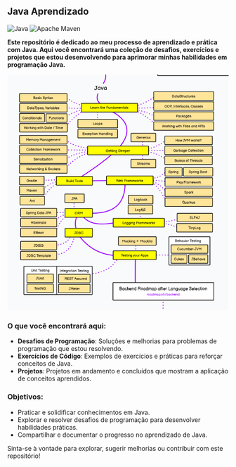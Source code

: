 ## Java Aprendizado
![Java](https://img.shields.io/badge/java-%23ED8B00.svg?style=for-the-badge&logo=openjdk&logoColor=white)
![Apache Maven](https://img.shields.io/badge/Apache%20Maven-C71A36?style=for-the-badge&logo=Apache%20Maven&logoColor=white)
 

**Este repositório é dedicado ao meu processo de aprendizado e prática com Java. Aqui você encontrará uma coleção de desafios, exercícios e projetos que estou desenvolvendo para aprimorar minhas habilidades em programação Java.**

<p align="center">
<img src="assets/image/RoadmapJava.png"><br>

### O que você encontrará aqui:
- **Desafios de Programação**: Soluções e melhorias para problemas de programação que estou resolvendo.
- **Exercícios de Código**: Exemplos de exercícios e práticas para reforçar conceitos de Java.
- **Projetos**: Projetos em andamento e concluídos que mostram a aplicação de conceitos aprendidos.

### Objetivos:
- Praticar e solidificar conhecimentos em Java.
- Explorar e resolver desafios de programação para desenvolver habilidades práticas.
- Compartilhar e documentar o progresso no aprendizado de Java.

Sinta-se à vontade para explorar, sugerir melhorias ou contribuir com este repositório!
